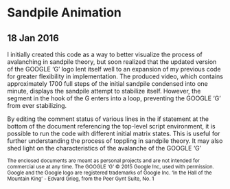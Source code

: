 # Sandpile Animation
## 18 Jan 2016 

I initially created this code as a way to better visualize the process of avalanching in sandpile theory, but soon realized that the updated version of the GOOGLE ‘G’ logo lent itself well to an expansion of my previous code for greater flexibility in implementation. The produced video, which contains approximately 1700 full steps of the initial sandpile condensed into one minute, displays the sandpile attempt to stabilize itself. However, the segment in the hook of the G enters into a loop, preventing the GOOGLE ‘G’ from ever stabilizing.

By editing the comment status of various lines in the if statement at the bottom of the document referencing the top-level script environment, it is possible to run the code with different initial matrix states. This is useful for further understanding the process of toppling in sandpile theory. It may also shed light on the characteristics of the avalanche of the GOOGLE ‘G’

<sub>The enclosed documents are meant as personal projects and are not intended for commercial use at any time.
The GOOGLE ‘G’ © 2015 Google Inc, used with permission. Google and the Google logo are registered trademarks of Google Inc.
‘In the Hall of the Mountain King’ - Edvard Grieg, from the Peer Gynt Suite, No. 1</sub>